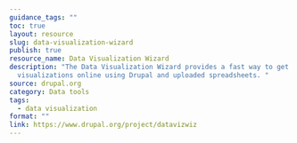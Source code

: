 ```yaml
---
guidance_tags: ""
toc: true
layout: resource
slug: data-visualization-wizard
publish: true
resource_name: Data Visualization Wizard
description: "The Data Visualization Wizard provides a fast way to get data
  visualizations online using Drupal and uploaded spreadsheets. "
source: drupal.org
category: Data tools
tags:
  - data visualization
format: ""
link: https://www.drupal.org/project/datavizwiz
---
```

